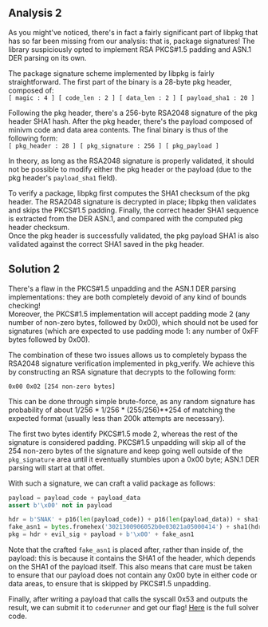 ## Analysis 2
As you might've noticed, there's in fact a fairly significant part of libpkg that has so far been missing from our analysis: that is, package signatures! The library suspiciously opted to implement RSA PKCS#1.5 padding and ASN.1 DER parsing on its own.  
  
The package signature scheme implemented by libpkg is fairly straightforward. The first part of the binary is a 28-byte pkg header, composed of:  
`[ magic : 4 ] [ code_len : 2 ] [ data_len : 2 ] [ payload_sha1 : 20 ]`

Following the pkg header, there's a 256-byte RSA2048 signature of the pkg header SHA1 hash. After the pkg header, there's the payload composed of minivm code and data area contents. The final binary is thus of the following form:  
`[ pkg_header : 28 ] [ pkg_signature : 256 ] [ pkg_payload ]`

In theory, as long as the RSA2048 signature is properly validated, it should not be possible to modify either the pkg header or the payload (due to the pkg header's `payload_sha1` field).

To verify a package, libpkg first computes the SHA1 checksum of the pkg header. The RSA2048 signature is decrypted in place; libpkg then validates and skips the PKCS#1.5 padding. Finally, the correct header SHA1 sequence is extracted from the DER ASN.1, and compared with the computed pkg header checksum.  
Once the pkg header is successfully validated, the pkg payload SHA1 is also validated against the correct SHA1 saved in the pkg header.

## Solution 2
There's a flaw in the PKCS#1.5 unpadding and the ASN.1 DER parsing implementations: they are both completely devoid of any kind of bounds checking!  
Moreover, the PKCS#1.5 implementation will accept padding mode 2 (any number of non-zero bytes, followed by 0x00), which should not be used for signatures (which are expected to use padding mode 1: any number of 0xFF bytes followed by 0x00).  
  
The combination of these two issues allows us to completely bypass the RSA2048 signature verification implemented in pkg_verify.
We achieve this by constructing an RSA signature that decrypts to the following form:

`0x00 0x02 [254 non-zero bytes]`

This can be done through simple brute-force, as any random signature has probability of about 1/256 * 1/256 * (255/256)**254 of matching the expected format (usually less than 200k attempts are necessary).  

The first two bytes identify PKCS#1.5 mode 2, whereas the rest of the signature is considered padding. PKCS#1.5 unpadding will skip all of the 254 non-zero bytes of the signature and keep going well outside of the `pkg_signature` area until it eventually stumbles upon a 0x00 byte; ASN.1 DER parsing will start at that offet.  

With such a signature, we can craft a valid package as follows:
```python
payload = payload_code + payload_data
assert b'\x00' not in payload

hdr = b'SNAK' + p16(len(payload_code)) + p16(len(payload_data)) + sha1(payload)
fake_asn1 = bytes.fromehex('3021300906052b0e03021a05000414') + sha1(hdr)
pkg = hdr + evil_sig + payload + b'\x00' + fake_asn1
```

Note that the crafted `fake_asn1` is placed after, rather than inside of, the payload: this is because it contains the SHA1 of the header, which depends on the SHA1 of the payload itself. This also means that care must be taken to ensure that our payload does not contain any 0x00 byte in either code or data areas, to ensure that is skipped by PKCS#1.5 unpadding.  

Finally, after writing a payload that calls the syscall 0x53 and outputs the result, we can submit it to `coderunner` and get our flag!
[Here](./solve2.py) is the full solver code.